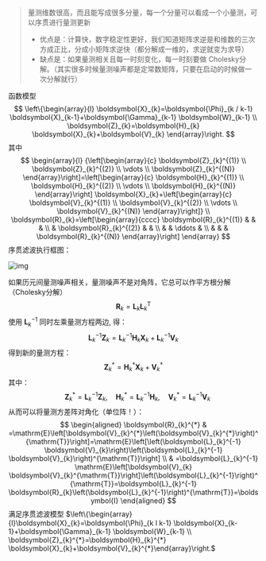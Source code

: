 > 量测维数很高，而且能写成很多分量，每一个分量可以看成一个小量测，可以序贯进行量测更新
>
> * 优点是：计算快，数字稳定性更好，我们知道矩阵求逆是和维数的三次方成正比，分成小矩阵求逆快（都分解成一维的，求逆就变为求导）
> * 缺点是：如果量测相关且每一时刻变化，每一时刻要做 Cholesky分解。（其实很多时候量测噪声都是定常数矩阵，只要在启动的时候做一次分解就行）

函数模型
$$
\left\{\begin{array}{l}
\boldsymbol{X}_{k}=\boldsymbol{\Phi}_{k / k-1} \boldsymbol{X}_{k-1}+\boldsymbol{\Gamma}_{k-1} \boldsymbol{W}_{k-1} \\
\boldsymbol{Z}_{k}=\boldsymbol{H}_{k} \boldsymbol{X}_{k}+\boldsymbol{V}_{k}
\end{array}\right.
$$
其中
$$
\begin{array}{l}
{\left[\begin{array}{c}
\boldsymbol{Z}_{k}^{(1)} \\
\boldsymbol{Z}_{k}^{(2)} \\
\vdots \\
\boldsymbol{Z}_{k}^{(N)}
\end{array}\right]=\left[\begin{array}{c}
\boldsymbol{H}_{k}^{(1)} \\
\boldsymbol{H}_{k}^{(2)} \\
\vdots \\
\boldsymbol{H}_{k}^{(N)}
\end{array}\right] \boldsymbol{X}_{k}+\left[\begin{array}{c}
\boldsymbol{V}_{k}^{(1)} \\
\boldsymbol{V}_{k}^{(2)} \\
\vdots \\
\boldsymbol{V}_{k}^{(N)}
\end{array}\right]} \\
\boldsymbol{R}_{k}=\left[\begin{array}{cccc}
\boldsymbol{R}_{k}^{(1)} & & & \\
& \boldsymbol{R}_{k}^{(2)} & & \\
& & \ddots & \\
& & & \boldsymbol{R}_{k}^{(N)}
\end{array}\right]
\end{array}
$$
序贯滤波执行框图：

![img](https://pic-bed-1316053657.cos.ap-nanjing.myqcloud.com/img/8bfcc790b07647528cbbe1fc60312a9f.png)


如果历元间量测噪声相关，量测噪声不是对角阵，它总可以作平方根分解（Cholesky分解）
$$
\boldsymbol{R}_{k}=\boldsymbol{L}_{k} \boldsymbol{L}_{k}^{\mathrm{T}}
$$
使用 $\boldsymbol{L}_{k}^{-1}$ 同时左乘量测方程两边, 得：
$$
\boldsymbol{L}_{k}^{-1} \boldsymbol{Z}_{k}=\boldsymbol{L}_{k}^{-1} \boldsymbol{H}_{k} \boldsymbol{X}_{k}+\boldsymbol{L}_{k}^{-1} \boldsymbol{V}_{k}
$$
得到新的量测方程：
$$
\boldsymbol{Z}_{k}^{*}=\boldsymbol{H}_{k}^{*} \boldsymbol{X}_{k}+\boldsymbol{V}_{k}^{*}
$$
其中：
$$
\quad \boldsymbol{Z}_{k}^{*}=\boldsymbol{L}_{k}^{-1} \boldsymbol{Z}_{k}, \quad \boldsymbol{H}_{k}^{*}=\boldsymbol{L}_{k}^{-1} \boldsymbol{H}_{k}, \quad \boldsymbol{V}_{k}^{*}=\boldsymbol{L}_{k}^{-1} \boldsymbol{V}_{k} 
$$
从而可以将量测方差阵对角化（单位阵！）：
$$
\begin{aligned}
\boldsymbol{R}_{k}^{*} & =\mathrm{E}\left[\boldsymbol{V}_{k}^{*}\left(\boldsymbol{V}_{k}^{*}\right)^{\mathrm{T}}\right]=\mathrm{E}\left[\left(\boldsymbol{L}_{k}^{-1} \boldsymbol{V}_{k}\right)\left(\boldsymbol{L}_{k}^{-1} \boldsymbol{V}_{k}\right)^{\mathrm{T}}\right] \\
& =\boldsymbol{L}_{k}^{-1} \mathrm{E}\left[\boldsymbol{V}_{k} \boldsymbol{V}_{k}^{\mathrm{T}}\right]\left(\boldsymbol{L}_{k}^{-1}\right)^{\mathrm{T}}=\boldsymbol{L}_{k}^{-1} \boldsymbol{R}_{k}\left(\boldsymbol{L}_{k}^{-1}\right)^{\mathrm{T}}=\boldsymbol{I}
\end{aligned}
$$
满足序贯滤波模型 $\left\{\begin{array}{l}\boldsymbol{X}_{k}=\boldsymbol{\Phi}_{k l k-1} \boldsymbol{X}_{k-1}+\boldsymbol{\Gamma}_{k-1} \boldsymbol{W}_{k-1} \\ \boldsymbol{Z}_{k}^{*}=\boldsymbol{H}_{k}^{*} \boldsymbol{X}_{k}+\boldsymbol{V}_{k}^{*}\end{array}\right.$  